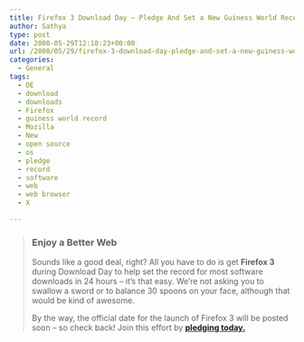 ```yaml
---
title: Firefox 3 Download Day – Pledge And Set a New Guiness World Record!
author: Sathya
type: post
date: 2008-05-29T12:18:23+00:00
url: /2008/05/29/firefox-3-download-day-pledge-and-set-a-new-guiness-world-record/
categories:
  - General
tags:
  - DE
  - download
  - downloads
  - Firefox
  - guiness world record
  - Mozilla
  - New
  - open source
  - os
  - pledge
  - record
  - software
  - web
  - web browser
  - X

---
```

> ### Enjoy a Better Web
> 
> <div class="inner-wrapper">
>   <p>
>     Sounds like a good deal, right? All you have to do is get <strong>Firefox 3</strong> during Download Day to help set the record for most software downloads in 24 hours &#8211; it’s that easy. We&#8217;re not asking you to swallow a sword or to balance 30 spoons on your face, although that would be kind of awesome.
>   </p>
>   
>   <p>
>     By the way, the official date for the launch of Firefox 3 will be posted soon &#8211; so check back! Join this effort by <strong><a href="https://www.spreadfirefox.com/en-US/worldrecord/pledge#pledge_form" target="_blank">pledging today.</a></strong>
>   </p>
> </div>
